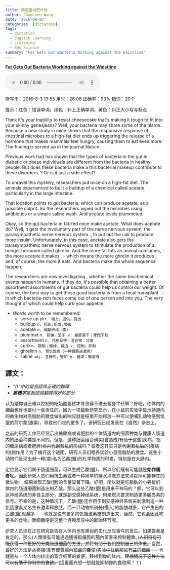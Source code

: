 ```yaml
---
title: 肠道菌减肥计划
author: Chaochen Wang
date: '2016-08-03'
categories: [dictation]
tags:
  - dictation
  - English Learning
  - Listening
  - 60s Science
summary: "Fat Gets Gut Bacteria Working against the Waistline"
---
```


**[Fat Gets Gut Bacteria Working against the Waistline](https://www.scientificamerican.com/podcast/episode/fat-gets-gut-bacteria-working-against-the-waistline/)**

<audio src="/mp3/160615MicrobesAppetite.mp3" controls="controls">
Your browser does not support the audio element.
你的瀏覽器不支持音頻播放。請使用chrome科學上網。
</audio>


听写于：2016-8-3 13:55	用时：26:08
正确率：93%	错词：20个


<!--我的听写开始-->
提示：<span class="diff_off">红色</span>：错误单词，<span class="diff_add">绿色</span>：补上正确单词，<span class="diff_alert">黄色</span>：纠正大小写与标点                        <p class="linetext">Think it's your inability to resist cheesecake that's making it tough to fit into your skinny <span class="diff_off">genes</span><span class="diff_add">jeans</span>? <span class="diff_add">Well</span><span class="diff_alert">,</span> <span class="diff_alert" title="Your ">your </span>bacteria may share some of the blame. Because a new study in mice shows <span class="diff_add">that</span> the <span class="diff_off">responsive</span> <span class="diff_add">response</span> <span class="diff_add">of</span> intestinal microbes to a high-fat diet ends up triggering the release of a hormone that makes mammals feel hungry, causing them to eat even more. The finding is served up in the journal Nature. </p><p class="linetext">Previous work <span class="diff_off">had</span> <span class="diff_add">has</span> shown that the types of bacteria in the gut in diabetic or obese individuals are different from the bacteria in healthy people. But does <span class="diff_off">these</span> <span class="diff_off">bacteria</span> <span class="diff_off">make</span> <span class="diff_off">a</span> <span class="diff_add">this</span> <span class="diff_add">bacterial</span> <span class="diff_add">makeup</span> contribute to these disorders<span class="diff_alert">,</span> <span class="diff_alert">?</span> <span class="diff_alert" title="or ">Or </span>is it just a side effect? </p><p class="linetext">To unravel this mystery, researchers put mice on a high-fat diet. The animals experienced <span class="diff_off">to</span> <span class="diff_off">built</span> <span class="diff_add">a</span> <span class="diff_add">buildup</span> <span class="diff_add">of</span> a chemical called acetate, particularly in the large intestine. </p><p class="linetext">That location points to gut bacteria, which can produce acetate, as a possible culprit. So the researchers wiped out the microbes using antibiotics or <span class="diff_add">a</span> simple saline wash. And acetate levels plummeted. </p><p class="linetext">Okay, so the gut bacteria in <span class="diff_alert" title="fat fed" >fat-fed</span>  mice make acetate. What does acetate do? Well, it gets the involuntary part of the <span class="diff_off">nerve</span> <span class="diff_add">nervous</span> system, the parasympathetic <span class="diff_off">nerve</span> <span class="diff_add">nervous</span> system<span class="diff_alert">.</span> <span class="diff_alert">,</span> to put out the call to produce more insulin. Unfortunately, in this case, acetate also gets the parasympathetic <span class="diff_off">nerve</span> <span class="diff_add">nervous</span> system to stimulate <span class="diff_off">the</span> production of a hunger hormone called ghrelin. And the more <span class="diff_off">fat</span> <span class="diff_add">fats</span> <span class="diff_add">an</span> animal consumes, the more acetate it makes <span class="diff_alert">.</span> <span class="diff_add">-</span> <span class="diff_alert" title="Which ">which </span>means the more ghrelin it produces <span class="diff_alert">,</span> and<span class="diff_alert">,</span> of course, the more it eats. And bacteria make the whole sequence happen. </p><p class="linetext">The researchers are now investigating <span class="diff_alert">,</span> whether the same biochemical events happen in humans. If they do, it's possible that obtaining a better <span class="diff_off">assortment</span> <span class="diff_add">assortments</span> of gut bacteria could help <span class="diff_add">us</span> control our weight. Of course, the best way to get those good bacteria is from a fecal transplant <span class="diff_alert">.</span> <span class="diff_add">-</span> <span class="diff_alert" title="In ">in </span>which bacteria-rich feces come out of one person and into you. The very thought of which could help curb your appetite.</p>
<!--我的听写结束-->



* _Words_ worth to be remembered:
    + serve up `phr. 端上，提供，提出`
    + buildup `n. 组织,组成,增强`
    + acetate `n. 醋酸纤维（素）`
    + plummet `n. 铅锤；坠子 v. 垂直落下；骤然下跌`
    + assortment `n. 花色品种；混合物；分类`
    + curb `n. 限制；路缘，路边 v. 控制，抑制`
    + ghrelinn `n. 胃饥饿素（一种胃肠道激素）`
    + saline `adj. 含鹽的，鹽的 n. 鹽湖；鹽溶液`


## 譯文：

* _“()”中的是我認爲正確的翻譯_
* _**黑體字**是我認爲翻譯得好的部分_

认为是你自己难以控制的吃奶酪蛋糕才导致穿不进去紧身牛仔裤？好吧，你体内的细菌也许也要付一些责任的。因为一项最新研究显示，在小鼠的实验中显示肠道内的微生物对高脂肪的膳食做出的响应就是结束开始释放一种可以使哺乳动物感到饥饿的荷尔蒙(激素)，导致他们吃的更多了。该研究已经发表在《自然》杂志上。

之前的研究工作已经显示出糖尿病或者肥胖的个体肠道内的细菌种类与健康人肠道内的细菌种类是不同的。但是，这种细菌组合确实(會造成)~~有助于~~这些(疾病，指的糖尿病或者肥胖)~~体内代谢紊乱的形成~~吗？或者这其实只是~~代谢紊乱后的~~(疾病的)副作用？为了揭开这个谜团，研究人员们喂养实验小鼠高脂肪的膳食。这些小动物们呈现出~~对~~一~~种~~(类)名为乙酸(鹽)的化学物质的积累，特别是在大肠内。

定位显示它们属于肠道细菌，可以生成乙酸(鹽)， 所以它们既有可能就是**始作俑者**呢。因此研究人员们用抗生素或者一种简单的鹽水清洗方法来清除掉可能存在的微生物。 结果发现乙酸(鹽)的含量显著下降。好吧，所以就是吃脂肪的小~~老~~鼠们体内的肠道细菌制造出的乙酸。那么这些乙酸(鹽)是用来干神马的？额，它可以到达神经系统的非自主部分，就是副交感神经系统，用来熄灭要求制造更多胰岛素的信号。不幸的是，这种情况下，乙酸(鹽)还作用于副交感神经系统来刺激制造一种饥饿激素又名生长激素释放肽。而一只动物所~~消耗~~(攝入)的脂肪越多，它产生出的乙酸(鹽)就越多——也就是说有更多的饥饿激素被制造出来，当然，它也会因此吃更多的食物。而细菌便是这整个连锁反应中的起始环节呢。

研究人员现在正在研究是否在人体内也有类似的生化反应事件的发生。如果答案是肯定的，那么(人類很有可能通過獲得較優質的腸內菌羣來控制體重。)~~人们将有可能获得一种更好的分类肠道细菌的方法，并将有助于我们控制自己的体重。~~当然，最好的方法是~~从~~移植(含有優質腸內細菌的糞便)~~实验中找到那些有益的细菌~~——也就是从一个人体内排出的富含细菌的粪便，移植到你的体内。~~理想情况下这种方法可以有助于抑制你的食欲。~~(這畫面光想一想就能抑制你的食欲啊！！)
